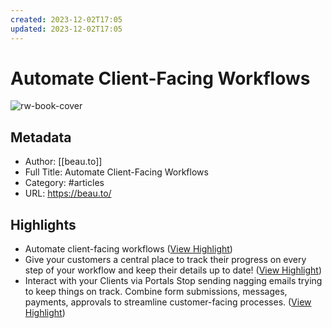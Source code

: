```yaml
---
created: 2023-12-02T17:05
updated: 2023-12-02T17:05
---
```

# Automate Client-Facing Workflows

![rw-book-cover](https://beau.to/og-image-1200.png)

## Metadata
- Author: [[beau.to]]
- Full Title: Automate Client-Facing Workflows
- Category: #articles
- URL: https://beau.to/

## Highlights
- Automate client-facing workflows ([View Highlight](https://read.readwise.io/read/01hc4bhcnzkthxvg04jgk69vpw))
- Give your customers a central place to track their progress on every step of your workflow and keep their details up to date! ([View Highlight](https://read.readwise.io/read/01hc4bhrmn2bhc9x6grbhkjdv3))
- Interact with your Clients via Portals
  Stop sending nagging emails trying to keep things on track. Combine form submissions, messages, payments, approvals to streamline customer-facing processes. ([View Highlight](https://read.readwise.io/read/01hc4bm0p648enqtpz6fs04kg5))
